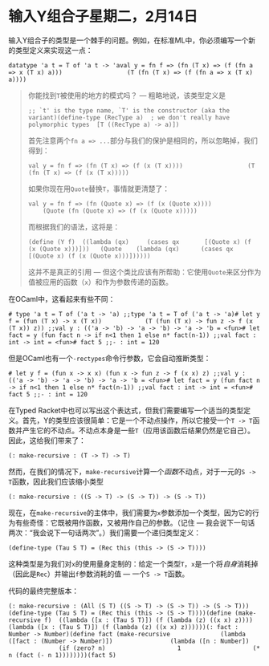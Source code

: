# 输入Y组合子星期二，2月14日

输入Y组合子的类型是一个棘手的问题。例如，在标准ML中，你必须编写一个新的类型定义来实现这一点：

```
datatype 'a t = T of 'a t -> 'aval y = fn f => (fn (T x) => (f (fn a => x (T x) a)))                  (T (fn (T x) => (f (fn a => x (T x) a))))
```

> 你能找到`T`被使用的地方的模式吗？ — 粗略地说，该类型定义是
> 
> ```
> ;; `t' is the type name, `T' is the constructor (aka the variant)(define-type (RecType a)  ; we don't really have polymorphic types  [T ((RecType a) -> a)])
> ```
> 
> 首先注意两个`fn a => ...`部分与我们的保护是相同的，所以忽略掉，我们得到：
> 
> ```
> val y = fn f => (fn (T x) => (f (x (T x))))                  (T (fn (T x) => (f (x (T x)))))
> ```
> 
> 如果你现在用`Quote`替换`T`，事情就更清楚了：
> 
> ```
> val y = fn f => (fn (Quote x) => (f (x (Quote x))))                  (Quote (fn (Quote x) => (f (x (Quote x)))))
> ```
> 
> 而根据我们的语法，这将是：
> 
> ```
> (define (Y f)  ((lambda (qx)     (cases qx       [(Quote x) (f (x (Quote x)))]))   (Quote    (lambda (qx)      (cases qx        [(Quote x) (f (x (Quote x)))])))))
> ```
> 
> 这并不是真正的引用 — 但这个类比应该有所帮助：它使用`Quote`来区分作为值被应用的函数（`x`）和作为参数传递的函数。

在OCaml中，这看起来有些不同：

```
# type 'a t = T of ('a t -> 'a) ;;type 'a t = T of ('a t -> 'a)# let y f = (fun (T x) -> x (T x))            (T (fun (T x) -> fun z -> f (x (T x)) z)) ;;val y : (('a -> 'b) -> 'a -> 'b) -> 'a -> 'b = <fun># let fact = y (fun fact n -> if n<1 then 1 else n* fact(n-1)) ;;val fact : int -> int = <fun># fact 5 ;;- : int = 120
```

但是OCaml也有一个`-rectypes`命令行参数，它会自动推断类型：

```
# let y f = (fun x -> x x) (fun x -> fun z -> f (x x) z) ;;val y : (('a -> 'b) -> 'a -> 'b) -> 'a -> 'b = <fun># let fact = y (fun fact n -> if n<1 then 1 else n* fact(n-1)) ;;val fact : int -> int = <fun># fact 5 ;;- : int = 120
```

在Typed Racket中也可以写出这个表达式，但我们需要编写一个适当的类型定义。首先，Y的类型应该很简单：它是一个不动点操作，所以它接受一个`T -> T`函数并产生它的不动点。不动点本身是一些`T`（应用该函数后结果仍然是它自己）。因此，这给我们带来了：

```
(: make-recursive : (T -> T) -> T)
```

然而，在我们的情况下，`make-recursive`计算一个*函数*不动点，对于一元的`S -> T`函数，因此我们应该缩小类型

```
(: make-recursive : ((S -> T) -> (S -> T)) -> (S -> T))
```

现在，在`make-recursive`的主体中，我们需要为`x`参数添加一个类型，因为它的行为有些奇怪：它既被用作函数，又被用作自己的参数。（记住 — 我会说下一句话两次：“我会说下一句话两次”。）我们需要一个递归类型定义：

```
(define-type (Tau S T) = (Rec this (this -> (S -> T))))
```

这种类型是为我们对`x`的使用量身定制的：给定一个类型`T`，`x`是一个将*自身*消耗掉（因此是`Rec`）并输出`f`参数消耗的值 — 一个`S -> T`函数。

代码的最终完整版本：

```
(: make-recursive : (All (S T) ((S -> T) -> (S -> T)) -> (S -> T)))(define-type (Tau S T) = (Rec this (this -> (S -> T))))(define (make-recursive f)  ((lambda ([x : (Tau S T)]) (f (lambda (z) ((x x) z))))   (lambda ([x : (Tau S T)]) (f (lambda (z) ((x x) z))))))(: fact : Number -> Number)(define fact (make-recursive              (lambda ([fact : (Number -> Number)])                (lambda ([n : Number])                  (if (zero? n)                    1                    (* n (fact (- n 1))))))))(fact 5)
```
